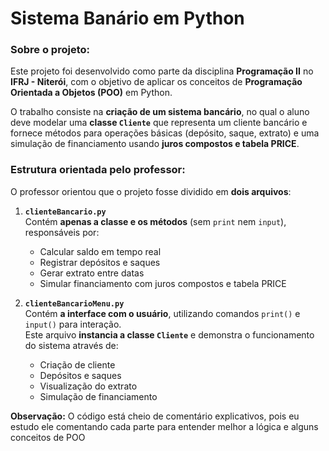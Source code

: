 # Sistema Banário em Python

### Sobre o projeto:
Este projeto foi desenvolvido como parte da disciplina **Programação II** no **IFRJ - Niterói**, com o objetivo de aplicar os conceitos de **Programação Orientada a Objetos (POO)** em Python.

O trabalho consiste na **criação de um sistema bancário**, no qual o aluno deve modelar uma **classe `Cliente`** que representa um cliente bancário e fornece métodos para operações básicas (depósito, saque, extrato) e uma simulação de financiamento usando **juros compostos e tabela PRICE**.


### Estrutura orientada pelo professor:

O professor orientou que o projeto fosse dividido em **dois arquivos**:

1. **`clienteBancario.py`**  
   Contém **apenas a classe e os métodos** (sem `print` nem `input`), responsáveis por:
   - Calcular saldo em tempo real  
   - Registrar depósitos e saques  
   - Gerar extrato entre datas  
   - Simular financiamento com juros compostos e tabela PRICE  

2. **`clienteBancarioMenu.py`**  
   Contém **a interface com o usuário**, utilizando comandos `print()` e `input()` para interação.  
   Este arquivo **instancia a classe `Cliente`** e demonstra o funcionamento do sistema através de:
   - Criação de cliente  
   - Depósitos e saques  
   - Visualização do extrato  
   - Simulação de financiamento  

**Observação:** O código está cheio de comentário explicativos, pois eu estudo ele comentando cada parte para entender melhor a lógica e alguns conceitos de POO
